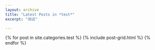 ```yaml
---
layout: archive
title: "Latest Posts in *test*"
excerpt: "测试"

---
```


<div class="tiles">
{% for post in site.categories.test %}
	{% include post-grid.html %}
{% endfor %}
</div><!-- /.tiles -->
